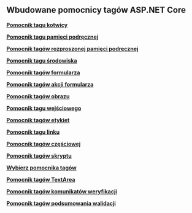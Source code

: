 ## <a name="built-in-aspnet-core-tag-helpers"></a>Wbudowane pomocnicy tagów ASP.NET Core

**[Pomocnik tagu kotwicy](xref:mvc/views/tag-helpers/builtin-th/anchor-tag-helper)**

**[Pomocnik tagu pamięci podręcznej](xref:mvc/views/tag-helpers/builtin-th/cache-tag-helper)**

**[Pomocnik tagów rozproszonej pamięci podręcznej](xref:mvc/views/tag-helpers/builtin-th/distributed-cache-tag-helper)**

**[Pomocnik tagu środowiska](xref:mvc/views/tag-helpers/builtin-th/environment-tag-helper)**

**[Pomocnik tagów formularza](xref:mvc/views/working-with-forms#the-form-tag-helper)**

**[Pomocnik tagów akcji formularza](xref:mvc/views/working-with-forms#the-form-action-tag-helper)**

**[Pomocnik tagów obrazu](xref:mvc/views/tag-helpers/builtin-th/image-tag-helper)**

**[Pomocnik tagu wejściowego](xref:mvc/views/working-with-forms#the-input-tag-helper)**

**[Pomocnik tagów etykiet](xref:mvc/views/working-with-forms#the-label-tag-helper)**

**[Pomocnik tagu linku](xref:mvc/views/tag-helpers/builtin-th/link-tag-helper)**

**[Pomocnik tagów częściowej](xref:mvc/views/tag-helpers/builtin-th/partial-tag-helper)**

**[Pomocnik tagów skryptu](xref:mvc/views/tag-helpers/builtin-th/script-tag-helper)**

**[Wybierz pomocnika tagów](xref:mvc/views/working-with-forms#the-select-tag-helper)**

**[Pomocnik tagów TextArea](xref:mvc/views/working-with-forms#the-textarea-tag-helper)**

**[Pomocnik tagów komunikatów weryfikacji](xref:mvc/views/working-with-forms#the-validation-message-tag-helper)**

**[Pomocnik tagów podsumowania walidacji](xref:mvc/views/working-with-forms#the-validation-summary-tag-helper)**
